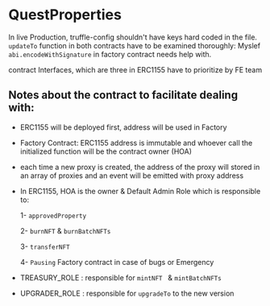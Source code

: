 # QuestProperties
In live Production, truffle-config shouldn't have keys hard coded in the file.
`updateTo` function in both contracts have to be examined thoroughly: Myslef
`abi.encodeWithSignature` in factory contract needs help with.

contract Interfaces, which are three in ERC1155 have to prioritize by FE team


## Notes about the contract to facilitate dealing with:

* ERC1155 will be deployed first, address will be used in Factory
* Factory Contract: ERC1155 address is immutable and whoever call the initialized function will be the contract owner (HOA)
* each time a new proxy is created, the address of the proxy will stored in an array of proxies and an event will be emitted with proxy address
* In ERC1155, HOA is the owner & Default Admin Role which is responsible to:
    
    1- `approvedProperty`

    2- `burnNFT` & `burnBatchNFTs`

    3- `transferNFT`

    4- `Pausing` Factory contract in case of bugs or Emergency

* TREASURY_ROLE : responsible for `mintNFT ` & `mintBatchNFTs`

* UPGRADER_ROLE : responsible for `upgradeTo` to the new version

